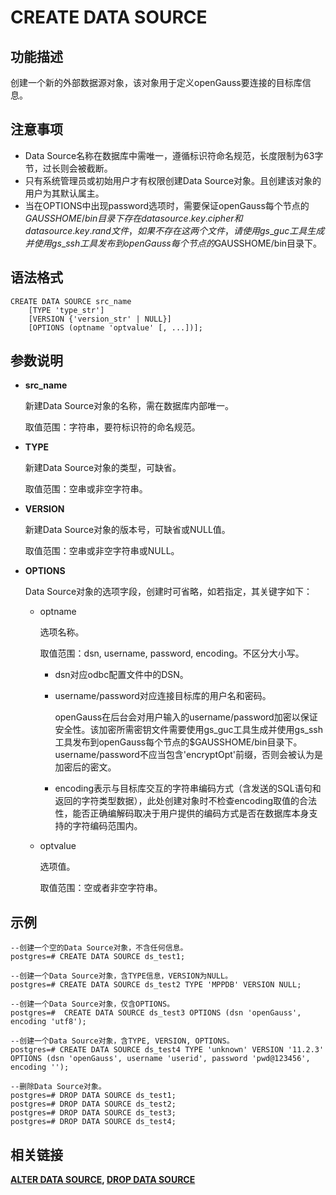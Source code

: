 # CREATE DATA SOURCE<a name="ZH-CN_TOPIC_0242370564"></a>

## 功能描述<a name="zh-cn_topic_0237122100_section1697927113919"></a>

创建一个新的外部数据源对象，该对象用于定义openGauss要连接的目标库信息。

## 注意事项<a name="zh-cn_topic_0237122100_section106551466418"></a>

-   Data Source名称在数据库中需唯一，遵循标识符命名规范，长度限制为63字节，过长则会被截断。
-   只有系统管理员或初始用户才有权限创建Data Source对象。且创建该对象的用户为其默认属主。
-   当在OPTIONS中出现password选项时，需要保证openGauss每个节点的$GAUSSHOME/bin目录下存在datasource.key.cipher和datasource.key.rand文件，如果不存在这两个文件，请使用gs\_guc工具生成并使用gs\_ssh工具发布到openGauss每个节点的$GAUSSHOME/bin目录下。

## 语法格式<a name="zh-cn_topic_0237122100_section1673654518413"></a>

```
CREATE DATA SOURCE src_name
    [TYPE 'type_str']
    [VERSION {'version_str' | NULL}]
    [OPTIONS (optname 'optvalue' [, ...])];
```

## 参数说明<a name="zh-cn_topic_0237122100_section1520523385620"></a>

-   **src\_name**

    新建Data Source对象的名称，需在数据库内部唯一。

    取值范围：字符串，要符标识符的命名规范。

-   **TYPE**

    新建Data Source对象的类型，可缺省。

    取值范围：空串或非空字符串。

-   **VERSION**

    新建Data Source对象的版本号，可缺省或NULL值。

    取值范围：空串或非空字符串或NULL。

-   **OPTIONS**

    Data Source对象的选项字段，创建时可省略，如若指定，其关键字如下：

    -   optname

        选项名称。

        取值范围：dsn, username, password, encoding。不区分大小写。

        -   dsn对应odbc配置文件中的DSN。
        -   username/password对应连接目标库的用户名和密码。

            openGauss在后台会对用户输入的username/password加密以保证安全性。该加密所需密钥文件需要使用gs\_guc工具生成并使用gs\_ssh工具发布到openGauss每个节点的$GAUSSHOME/bin目录下。username/password不应当包含'encryptOpt'前缀，否则会被认为是加密后的密文。

        -   encoding表示与目标库交互的字符串编码方式（含发送的SQL语句和返回的字符类型数据），此处创建对象时不检查encoding取值的合法性，能否正确编解码取决于用户提供的编码方式是否在数据库本身支持的字符编码范围内。

    -   optvalue

        选项值。

        取值范围：空或者非空字符串。



## 示例<a name="zh-cn_topic_0237122100_section459639151114"></a>

```
--创建一个空的Data Source对象，不含任何信息。
postgres=# CREATE DATA SOURCE ds_test1;

--创建一个Data Source对象，含TYPE信息，VERSION为NULL。
postgres=# CREATE DATA SOURCE ds_test2 TYPE 'MPPDB' VERSION NULL;

--创建一个Data Source对象，仅含OPTIONS。
postgres=#  CREATE DATA SOURCE ds_test3 OPTIONS (dsn 'openGauss', encoding 'utf8');

--创建一个Data Source对象，含TYPE, VERSION, OPTIONS。
postgres=# CREATE DATA SOURCE ds_test4 TYPE 'unknown' VERSION '11.2.3' OPTIONS (dsn 'openGauss', username 'userid', password 'pwd@123456', encoding '');

--删除Data Source对象。
postgres=# DROP DATA SOURCE ds_test1;
postgres=# DROP DATA SOURCE ds_test2;
postgres=# DROP DATA SOURCE ds_test3;
postgres=# DROP DATA SOURCE ds_test4;
```

## 相关链接<a name="zh-cn_topic_0237122100_section45538169227"></a>

**[ALTER DATA SOURCE](ALTER-DATA-SOURCE.md#ZH-CN_TOPIC_0242370520),  [DROP DATA SOURCE](DROP-DATA-SOURCE.md#ZH-CN_TOPIC_0242370599)**


